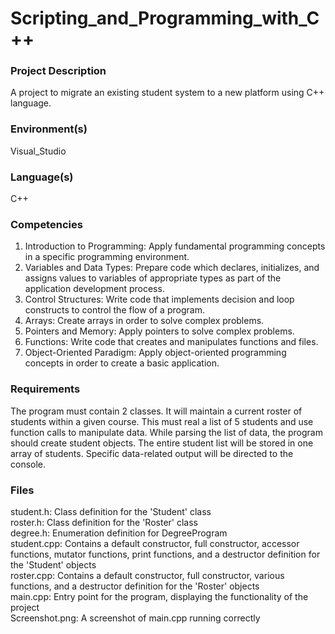 # Scripting_and_Programming_with_C++

### Project Description
A project to migrate an existing student system to a new platform using C++ language. 

### Environment(s)

Visual_Studio

### Language(s)

C++

### Competencies
1. Introduction to Programming: Apply fundamental programming concepts in a specific programming environment.
2. Variables and Data Types: Prepare code which declares, initializes, and assigns values to variables of appropriate types as part of the application development process.
3. Control Structures: Write code that implements decision and loop constructs to control the flow of a program.
4. Arrays: Create arrays in order to solve complex problems.
5. Pointers and Memory: Apply pointers to solve complex problems.
6. Functions: Write code that creates and manipulates functions and files.
7. Object-Oriented Paradigm: Apply object-oriented programming concepts in order to create a basic application.

### Requirements
The program must contain 2 classes. It will maintain a current roster of students within a given course. This must real a list of 5 students and use function calls to manipulate data. While parsing the list of data, the program should create student objects. The entire student list will be stored in one array of students. Specific data-related output will be directed to the console.

### Files
student.h: Class definition for the 'Student' class  
roster.h: Class definition for the 'Roster' class  
degree.h: Enumeration definition for DegreeProgram  
student.cpp: Contains a default constructor, full constructor, accessor functions, mutator functions, print functions, and a destructor definition for the 'Student' objects  
roster.cpp: Contains a default constructor, full constructor, various functions, and a destructor definition for the 'Roster' objects  
main.cpp: Entry point for the program, displaying the functionality of the project  
Screenshot.png: A screenshot of main.cpp running correctly  
